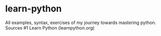 # learn-python
All examples, syntax, exercises of my journey towards mastering python.
Sources
#1 Learn Python (learnpython.org)
